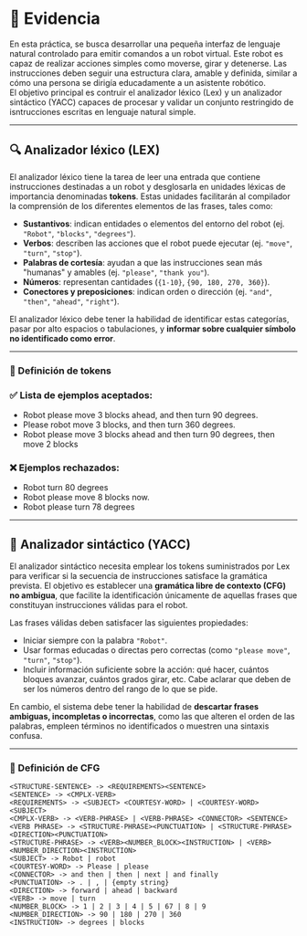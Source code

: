 # 📄 Evidencia

En esta práctica, se busca desarrollar una pequeña interfaz de lenguaje natural controlado para emitir comandos a un robot virtual. Este robot es capaz de realizar acciones simples como moverse, girar y detenerse. Las instrucciones deben seguir una estructura clara, amable y definida, similar a cómo una persona se dirigía educadamente a un asistente robótico.  
El objetivo principal es contruir el analizador léxico (Lex) y un analizador sintáctico (YACC) capaces de procesar y validar un conjunto restringido de isntrucciones escritas en lenguaje natural simple.

---

## 🔍 Analizador léxico (LEX)

El analizador léxico tiene la tarea de leer una entrada que contiene instrucciones destinadas a un robot y desglosarla en unidades léxicas de importancia denominadas **tokens**. Estas unidades facilitarán al compilador la comprensión de los diferentes elementos de las frases, tales como:

- **Sustantivos**: indican entidades o elementos del entorno del robot (ej. `"Robot"`, `"blocks"`, `"degrees"`).  
- **Verbos**: describen las acciones que el robot puede ejecutar (ej. `"move"`, `"turn"`, `"stop"`).  
- **Palabras de cortesía**: ayudan a que las instrucciones sean más "humanas" y amables (ej. `"please"`, `"thank you"`).  
- **Números**: representan cantidades (`{1-10}`, `{90, 180, 270, 360}`).  
- **Conectores y preposiciones**: indican orden o dirección (ej. `"and"`, `"then"`, `"ahead"`, `"right"`).  

El analizador léxico debe tener la habilidad de identificar estas categorías, pasar por alto espacios o tabulaciones, y **informar sobre cualquier símbolo no identificado como error**.

---

### 📌 Definición de tokens

### ✅ Lista de ejemplos aceptados:

- Robot please move 3 blocks ahead, and then turn 90 degrees.  
- Please robot move 3 blocks, and then turn 360 degrees.  
- Robot please move 3 blocks ahead and then turn 90 degrees, then move 2 blocks  

### ❌ Ejemplos rechazados:

- Robot turn 80 degrees  
- Robot please move 8 blocks now.  
- Robot please turn 78 degrees  

---

## 🧠 Analizador sintáctico (YACC)

El analizador sintáctico necesita emplear los tokens suministrados por Lex para verificar si la secuencia de instrucciones satisface la gramática prevista. El objetivo es establecer una **gramática libre de contexto (CFG) no ambigua**, que facilite la identificación únicamente de aquellas frases que constituyan instrucciones válidas para el robot.

Las frases válidas deben satisfacer las siguientes propiedades:

- Iniciar siempre con la palabra `"Robot"`.  
- Usar formas educadas o directas pero correctas (como `"please move"`, `"turn"`, `"stop"`).  
- Incluir información suficiente sobre la acción: qué hacer, cuántos bloques avanzar, cuántos grados girar, etc. Cabe aclarar que deben de ser los números dentro del rango de lo que se pide.  

En cambio, el sistema debe tener la habilidad de **descartar frases ambiguas, incompletas o incorrectas**, como las que alteren el orden de las palabras, empleen términos no identificados o muestren una sintaxis confusa.

---

### 📐 Definición de CFG

```bnf
<STRUCTURE-SENTENCE> -> <REQUIREMENTS><SENTENCE>
<SENTENCE> -> <CMPLX-VERB>
<REQUIREMENTS> -> <SUBJECT> <COURTESY-WORD> | <COURTESY-WORD> <SUBJECT>
<CMPLX-VERB> -> <VERB-PHRASE> | <VERB-PHRASE> <CONNECTOR> <SENTENCE>
<VERB PHRASE> -> <STRUCTURE-PHRASE><PUNCTUATION> | <STRUCTURE-PHRASE><DIRECTION><PUNCTUATION>
<STRUCTURE-PHRASE> -> <VERB><NUMBER_BLOCK><INSTRUCTION> | <VERB><NUMBER_DIRECTION><INSTRUCTION>
<SUBJECT> -> Robot | robot
<COURTESY-WORD> -> Please | please
<CONNECTOR> -> and then | then | next | and finally
<PUNCTUATION> -> . | , | {empty string}
<DIRECTION> -> forward | ahead | backward
<VERB> -> move | turn
<NUMBER_BLOCK> -> 1 | 2 | 3 | 4 | 5 | 67 | 8 | 9
<NUMBER_DIRECTION> -> 90 | 180 | 270 | 360
<INSTRUCTION> -> degrees | blocks









